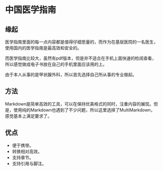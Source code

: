 # 中国医学指南

## 缘起 
医学指南里面的每一点内容都是值得仔细思量的，而作为在基层医院的一名医生，使用国内的医学指南是最高效和安全的。

而医学指南比较大，虽然有pdf版本，但是并不适合在手机上面快速的检阅查看，所以感觉做成电子书放在自己的手机里面应该用的上。

由于本人从事的是甲状腺外科，所以首先选择自己所从事的专业做起。

## 方法
Markdown是简单高效的工具，可以在保持优美格式的同时，注重内容的展现。但是，使用纯的Markdown也遇到了不少问题，所以这里选择了MultiMarkdown，感觉基本上满足要求了。

## 优点
* 便于携带。
* 转换相对高效。
* 支持章节。
* 支持引用与脚注。
